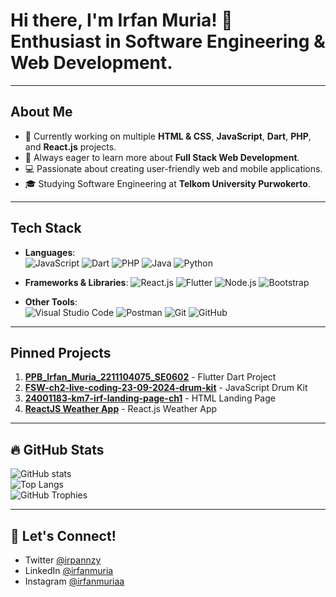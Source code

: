# Hi there, I'm Irfan Muria! 👋 Enthusiast in Software Engineering & Web Development.

---

## About Me
- 🔬 Currently working on multiple **HTML & CSS**, **JavaScript**, **Dart**, **PHP**, and **React.js** projects.
- 🌱 Always eager to learn more about **Full Stack Web Development**.
- 💻 Passionate about creating user-friendly web and mobile applications.
- 🎓 Studying Software Engineering at **Telkom University Purwokerto**.

---

## Tech Stack

- **Languages**:  
  ![JavaScript](https://img.shields.io/badge/JavaScript-F7DF1E?logo=javascript&logoColor=black&style=flat-square)
  ![Dart](https://img.shields.io/badge/Dart-0175C2?logo=dart&logoColor=white&style=flat-square)
  ![PHP](https://img.shields.io/badge/PHP-777BB4?logo=php&logoColor=white&style=flat-square)
  ![Java](https://img.shields.io/badge/Java-007396?logo=java&logoColor=white&style=flat-square)
  ![Python](https://img.shields.io/badge/Python-3776AB?logo=python&logoColor=white&style=flat-square)

- **Frameworks & Libraries**:
  ![React.js](https://img.shields.io/badge/React.js-61DAFB?logo=react&logoColor=black&style=flat-square)
  ![Flutter](https://img.shields.io/badge/Flutter-02569B?logo=flutter&logoColor=white&style=flat-square)
  ![Node.js](https://img.shields.io/badge/Node.js-339933?logo=node.js&logoColor=white&style=flat-square)
  ![Bootstrap](https://img.shields.io/badge/Bootstrap-7952B3?logo=bootstrap&logoColor=white&style=flat-square)

- **Other Tools**:  
  ![Visual Studio Code](https://img.shields.io/badge/VS%20Code-007ACC?logo=visual-studio-code&logoColor=white&style=flat-square)
  ![Postman](https://img.shields.io/badge/Postman-FF6C37?logo=postman&logoColor=white&style=flat-square)
  ![Git](https://img.shields.io/badge/Git-F05032?logo=git&logoColor=white&style=flat-square)
  ![GitHub](https://img.shields.io/badge/GitHub-181717?logo=github&logoColor=white&style=flat-square)

---

## Pinned Projects
1. [**PPB_Irfan_Muria_2211104075_SE0602**](https://github.com/irpanzy/PPB_Irfan_Muria_2211104075_SE0602) - Flutter Dart Project
2. [**FSW-ch2-live-coding-23-09-2024-drum-kit**](https://github.com/irpanzy/FSW-ch2-live-coding-23-09-2024-drum-kit) - JavaScript Drum Kit
3. [**24001183-km7-irf-landing-page-ch1**](https://github.com/irpanzy/24001183-km7-irf-landing-page-ch1) - HTML Landing Page
4. [**ReactJS Weather App**](https://github.com/irpanzy/react-weather-app) - React.js Weather App

---

## 🔥 GitHub Stats
![GitHub stats](https://github-readme-stats.vercel.app/api?username=irpanzy&show_icons=true&theme=tokyonight)  
![Top Langs](https://github-readme-stats.vercel.app/api/top-langs/?username=irpanzy&layout=compact&theme=tokyonight)  
![GitHub Trophies](https://github-profile-trophy.vercel.app/?username=irpanzy&theme=monokai)

---

## 📧 Let's Connect!
- Twitter [@irpannzy](https://x.com/irpannzy)
- LinkedIn [@irfanmuria](https://www.linkedin.com/in/irfanmuria/) 
- Instagram [@irfanmuriaa](https://www.instagram.com/irfanmuriaa/)
